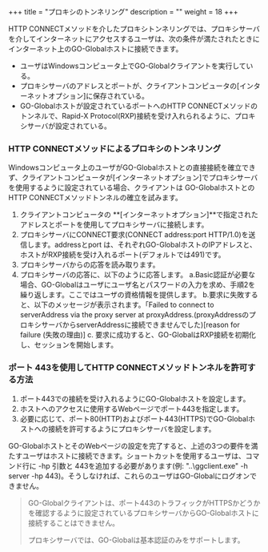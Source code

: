 +++
title = "プロキシのトンネリング"
description = ""
weight = 18
+++

HTTP CONNECTメソッドを介したプロキシトンネリングでは、プロキシサーバを介してインターネットにアクセスするユーザは、次の条件が満たされたときにインターネット上のGO-Globalホストに接続できます。

* ユーザはWindowsコンピュータ上でGO-Globalクライアントを実行している。
* プロキシサーバのアドレスとポートが、クライアントコンピュータの[インターネットオプション]に保存されている。
* GO-Globalホストが設定されているポートへのHTTP CONNECTメソッドのトンネルで、Rapid-X Protocol(RXP)接続を受け入れられるように、プロキシサーバが設定されている。

### HTTP CONNECTメソッドによるプロキシのトンネリング

Windowsコンピュータ上のユーザがGO-Globalホストとの直接接続を確立できず、クライアントコンピュータが[インターネットオプション]でプロキシサーバを使用するように設定されている場合、クライアントは GO-GlobalホストとのHTTP CONNECTメソッドトンネルの確立を試みます。

1. クライアントコンピュータの **[インターネットオプション]**で指定されたアドレスとポートを使用してプロキシサーバに接続します。
2. プロキシサーバにCONNECT要求(CONNECT address:port HTTP/1.0)を送信します。addressとport は、それぞれGO-GlobalホストのIPアドレスと、ホストがRXP接続を受け入れるポート(デフォルトでは491)です。
3. プロキシサーバからの応答を読み取ります。
4. プロキシサーバの応答に、以下のように応答します。 a.Basic認証が必要な場合、GO-Globalはユーザにユーザ名とパスワードの入力を求め、手順2を繰り返します。ここではユーザの資格情報を提供します。 b.要求に失敗すると、以下のメッセージが表示されます。「Failed to connect to serverAddress via the proxy server at proxyAddress.(proxyAddressのプロキシサーバからserverAddressに接続できませんでした)[reason for failure (失敗の理由)] c. 要求に成功すると、GO-GlobalはRXP接続を初期化し、セッションを開始します。

### ポート 443を使用してHTTP CONNECTメソッドトンネルを許可する方法

1. ポート443での接続を受け入れるようにGO-Globalホストを設定します。
2. ホストへのアクセスに使用するWebページでポート443を指定します。
3. 必要に応じて、ポート80(HTTP)およびポート443(HTTPS)でGO-Globalホストへの接続を許可するようにプロキシサーバを設定します。

GO-GlobalホストとそのWebページの設定を完了すると、上述の3つの要件を満たすユーザはホストに接続できます。ショートカットを使用するユーザは、コマンド行に -hp 引数と 443を追加する必要があります(例: "..\ggclient.exe" -h server -hp 443)。そうしなければ、これらのユーザはGO-Globalにログオンできません。

>GO-Globalクライアントは、ポート443のトラフィックがHTTPSかどうかを確認するように設定されているプロキシサーバからGO-Globalホストに接続することはできません。
>
>プロキシサーバでは、GO-Globalは基本認証のみをサポートします。